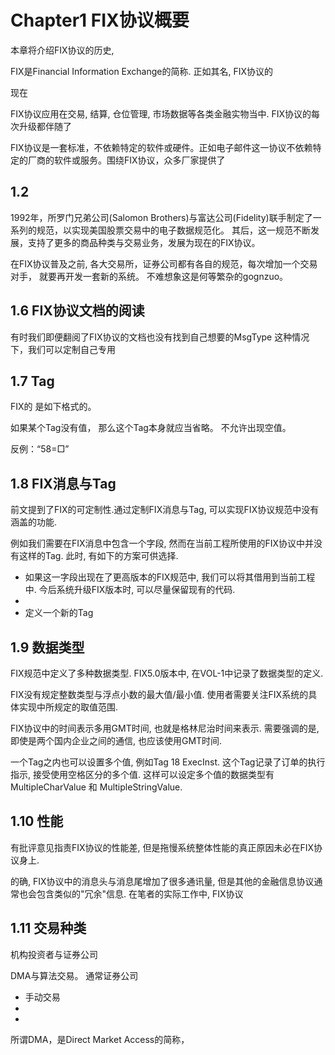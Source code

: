 # Chapter1 FIX协议概要



本章将介绍FIX协议的历史, 

FIX是Financial Information Exchange的简称. 正如其名, FIX协议的

现在

FIX协议应用在交易, 结算, 仓位管理, 市场数据等各类金融实物当中.
FIX协议的每次升级都伴随了

FIX协议是一套标准，不依赖特定的软件或硬件。正如电子邮件这一协议不依赖特定的厂商的软件或服务。围绕FIX协议，众多厂家提供了


## 1.2

1992年，所罗门兄弟公司(Salomon Brothers)与富达公司(Fidelity)联手制定了一系列的规范，以实现美国股票交易中的电子数据规范化。
其后，这一规范不断发展，支持了更多的商品种类与交易业务，发展为现在的FIX协议。

在FIX协议普及之前, 各大交易所，证券公司都有各自的规范，每次增加一个交易对手， 就要再开发一套新的系统。 不难想象这是何等繁杂的gognzuo。


## 1.6 FIX协议文档的阅读


有时我们即便翻阅了FIX协议的文档也没有找到自己想要的MsgType
这种情况下，我们可以定制自己专用

## 1.7 Tag

FIX的 是如下格式的。

如果某个Tag没有值， 那么这个Tag本身就应当省略。 不允许出现空值。

反例：“58=□”

## 1.8 FIX消息与Tag

前文提到了FIX的可定制性.通过定制FIX消息与Tag, 可以实现FIX协议规范中没有涵盖的功能.

例如我们需要在FIX消息中包含一个字段, 然而在当前工程所使用的FIX协议中并没有这样的Tag. 此时, 有如下的方案可供选择.

- 如果这一字段出现在了更高版本的FIX规范中, 我们可以将其借用到当前工程中. 今后系统升级FIX版本时, 可以尽量保留现有的代码.
- 
- 定义一个新的Tag

## 1.9 数据类型

FIX规范中定义了多种数据类型. FIX5.0版本中, 在VOL-1中记录了数据类型的定义.

FIX没有规定整数类型与浮点小数的最大值/最小值. 使用者需要关注FIX系统的具体实现中所规定的取值范围.

FIX协议中的时间表示多用GMT时间, 也就是格林尼治时间来表示. 需要强调的是, 即使是两个国内企业之间的通信, 也应该使用GMT时间.

一个Tag之内也可以设置多个值, 例如Tag 18 ExecInst. 这个Tag记录了订单的执行指示, 接受使用空格区分的多个值. 这样可以设定多个值的数据类型有MultipleCharValue 和 MultipleStringValue. 

## 1.10 性能

有批评意见指责FIX协议的性能差, 但是拖慢系统整体性能的真正原因未必在FIX协议身上.

的确, FIX协议中的消息头与消息尾增加了很多通讯量, 但是其他的金融信息协议通常也会包含类似的"冗余"信息. 
在笔者的实际工作中, FIX协议


## 1.11 交易种类

机构投资者与证券公司

DMA与算法交易。 通常证券公司

- 手动交易
- 
- 

所谓DMA，是Direct Market Access的简称， 
